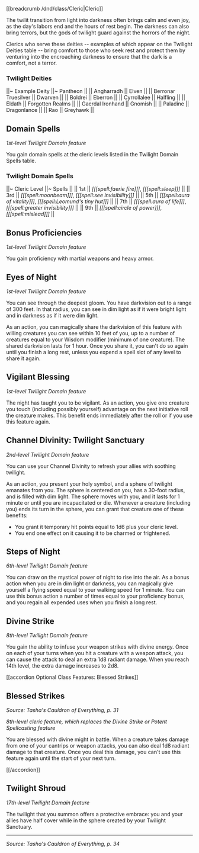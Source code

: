 [[breadcrumb /dnd/class/Cleric|Cleric]]

The twilit transition from light into darkness often brings calm and even joy, as the day's labors end and the hours of rest begin. The darkness can also bring terrors, but the gods of twilight guard against the horrors of the night.

Clerics who serve these deities -- examples of which appear on the Twilight Deities table -- bring comfort to those who seek rest and protect them by venturing into the encroaching darkness to ensure that the dark is a comfort, not a terror.

### Twilight Deities

||~ Example Deity ||~ Pantheon ||
|| Angharradh || Elven ||
|| Berronar Truesilver || Dwarven ||
|| Boldrei || Eberron ||
|| Cyrrollalee || Halfling ||
|| Eldath || Forgotten Realms ||
|| Gaerdal Ironhand || Gnomish ||
|| Paladine || Dragonlance ||
|| Rao || Greyhawk ||

## Domain Spells

_1st-level Twilight Domain feature_

You gain domain spells at the cleric levels listed in the Twilight Domain Spells table.

### Twilight Domain Spells

||~ Cleric Level ||~ Spells ||
|| 1st || _[[[spell:faerie fire]]]_, _[[[spell:sleep]]]_ ||
|| 3rd || _[[[spell:moonbeam]]]_, _[[[spell:see invisibility]]]_ ||
|| 5th || _[[[spell:aura of vitality]]]_, _[[[spell:Leomund's tiny hut]]]_ ||
|| 7th || _[[[spell:aura of life]]]_, _[[[spell:greater invisibility]]]_ ||
|| 9th || _[[[spell:circle of power]]]_, _[[[spell:mislead]]]_ ||

## Bonus Proficiencies

_1st-level Twilight Domain feature_

You gain proficiency with martial weapons and heavy armor.

## Eyes of Night

_1st-level Twilight Domain feature_

You can see through the deepest gloom. You have darkvision out to a range of 300 feet. In that radius, you can see in dim light as if it were bright light and in darkness as if it were dim light.

As an action, you can magically share the darkvision of this feature with willing creatures you can see within 10 feet of you, up to a number of creatures equal to your Wisdom modifier (minimum of one creature). The shared darkvision lasts for 1 hour. Once you share it, you can't do so again until you finish a long rest, unless you expend a spell slot of any level to share it again.

## Vigilant Blessing

_1st-level Twilight Domain feature_

The night has taught you to be vigilant. As an action, you give one creature you touch (including possibly yourself) advantage on the next initiative roll the creature makes. This benefit ends immediately after the roll or if you use this feature again.

## Channel Divinity: Twilight Sanctuary

_2nd-level Twilight Domain feature_

You can use your Channel Divinity to refresh your allies with soothing twilight.

As an action, you present your holy symbol, and a sphere of twilight emanates from you. The sphere is centered on you, has a 30-foot radius, and is filled with dim light. The sphere moves with you, and it lasts for 1 minute or until you are incapacitated or die. Whenever a creature (including you) ends its turn in the sphere, you can grant that creature one of these benefits:

* You grant it temporary hit points equal to 1d6 plus your cleric level.
* You end one effect on it causing it to be charmed or frightened.

## Steps of Night

_6th-level Twilight Domain feature_

You can draw on the mystical power of night to rise into the air. As a bonus action when you are in dim light or darkness, you can magically give yourself a flying speed equal to your walking speed for 1 minute. You can use this bonus action a number of times equal to your proficiency bonus, and you regain all expended uses when you finish a long rest.

## Divine Strike

_8th-level Twilight Domain feature_

You gain the ability to infuse your weapon strikes with divine energy. Once on each of your turns when you hit a creature with a weapon attack, you can cause the attack to deal an extra 1d8 radiant damage. When you reach 14th level, the extra damage increases to 2d8.

[[accordion Optional Class Features: Blessed Strikes]]

## Blessed Strikes

_Source: Tasha's Cauldron of Everything, p. 31_

_8th-level cleric feature, which replaces the Divine Strike or Potent Spellcasting feature_

You are blessed with divine might in battle. When a creature takes damage from one of your cantrips or weapon attacks, you can also deal 1d8 radiant damage to that creature. Once you deal this damage, you can't use this feature again until the start of your next turn.

[[/accordion]]

## Twilight Shroud

_17th-level Twilight Domain feature_

The twilight that you summon offers a protective embrace: you and your allies have half cover while in the sphere created by your Twilight Sanctuary.

----

*Source: Tasha's Cauldron of Everything, p. 34*

<script type="module">
    import {init_accordions} from "/js/common/utils.js";
    init_accordions();
</script>
